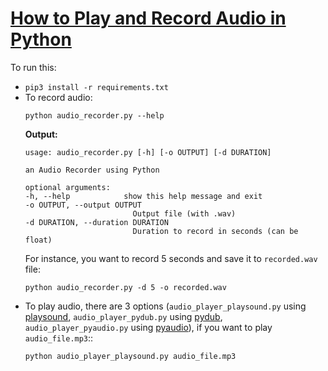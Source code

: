 # [How to Play and Record Audio in Python](https://www.thepythoncode.com/article/play-and-record-audio-sound-in-python)
To run this:
- `pip3 install -r requirements.txt`
- To record audio:
    ```
    python audio_recorder.py --help
    ```
    **Output:**
    ```
    usage: audio_recorder.py [-h] [-o OUTPUT] [-d DURATION]

    an Audio Recorder using Python

    optional arguments:
    -h, --help            show this help message and exit
    -o OUTPUT, --output OUTPUT
                            Output file (with .wav)
    -d DURATION, --duration DURATION
                            Duration to record in seconds (can be float)
    ```
    For instance, you want to record 5 seconds and save it to `recorded.wav` file:
    ```
    python audio_recorder.py -d 5 -o recorded.wav
    ```
- To play audio, there are 3 options (`audio_player_playsound.py` using [playsound](https://pypi.org/project/playsound/), `audio_player_pydub.py` using [pydub](https://github.com/jiaaro/pydub), `audio_player_pyaudio.py` using [pyaudio](https://people.csail.mit.edu/hubert/pyaudio/)), if you want to play `audio_file.mp3`::
    ```
    python audio_player_playsound.py audio_file.mp3
    ```